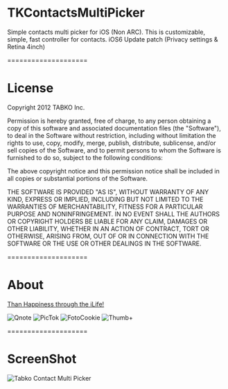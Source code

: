 TKContactsMultiPicker
====================

Simple contacts multi picker for iOS (Non ARC).
This is customizable, simple, fast controller for contacts.
iOS6 Update patch (Privacy settings & Retina 4inch)

====================

License
====================

Copyright 2012 TABKO Inc.
 

Permission is hereby granted, free of charge, to any person obtaining a copy
of this software and associated documentation files (the "Software"), to deal
in the Software without restriction, including without limitation the rights
to use, copy, modify, merge, publish, distribute, sublicense, and/or sell
copies of the Software, and to permit persons to whom the Software is
furnished to do so, subject to the following conditions:

The above copyright notice and this permission notice shall be included in
all copies or substantial portions of the Software.

THE SOFTWARE IS PROVIDED "AS IS", WITHOUT WARRANTY OF ANY KIND, EXPRESS OR
IMPLIED, INCLUDING BUT NOT LIMITED TO THE WARRANTIES OF MERCHANTABILITY,
FITNESS FOR A PARTICULAR PURPOSE AND NONINFRINGEMENT. IN NO EVENT SHALL THE
AUTHORS OR COPYRIGHT HOLDERS BE LIABLE FOR ANY CLAIM, DAMAGES OR OTHER
LIABILITY, WHETHER IN AN ACTION OF CONTRACT, TORT OR OTHERWISE, ARISING FROM,
OUT OF OR IN CONNECTION WITH THE SOFTWARE OR THE USE OR OTHER DEALINGS IN
THE SOFTWARE.

====================

About
====================

<a href="http://hapsee.com" target="_blank">Than Happiness through the iLife!</a>

<img src="http://hapsee.com/wp-content/uploads/2012/09/Home-Qnote-Icon.png" alt="Qnote" /> <img src="http://hapsee.com/wp-content/uploads/2012/09/Home-PicTok-Icon.png" alt="PicTok" /> <img src="http://hapsee.com/wp-content/uploads/2012/09/Home-FotoCookie-Icon.png" alt="FotoCookie" /> <img src="http://hapsee.com/wp-content/uploads/2012/09/Home-ThumbPlus-Icon.png" alt="Thumb+" />

====================

ScreenShot
====================

<img src="https://raw.github.com/qnibus/TKContactsMultiPicker/master/Screenshot.png" alt="Tabko Contact Multi Picker" />

